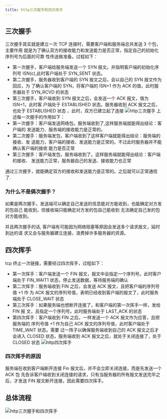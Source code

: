 ```yaml
---
title: http三次握手和四次挥手
---
```


## 三次握手

三次握手其实就是建立一次 TCP 连接时，需要客户端和服务端总共发送 3 个包，主要作用
就是为了确认双方的接收能力和发送能力是否正常，指定自己的初始化序列号为后面的可靠
性传送做准备。过程如下：

-   第一次握手，客户端给服务端发送一个 SYN 报文。并指明客户端的初始化序列号
    ISN(c),此时客户端处于 SYN_SENT 状态。
-   第二次握手，服务器收到客户端的 SYN 报文之后，会以自己的 SYN 报文作为回应，为
    了确认客户端的 SYN，将客户端的 ISN+1 作为 ACK 的值，此时服务器处于 SYN_RCVD
    的状态
-   第三次握手，客户端收到 SYN 报文之后，会发送一个 ACK 报文，值为 ISN+1，此时客
    户端处于 ESTABLISHED 状态。服务器收到 ACK 报文之后，也处于 ESTABLISHED 状态
    ，此时，双方已建立起了连接
    ![http三次握手](http://leexiaop.github.io/statics/ibadgers/interview/http_tcp_woshou.png)
    上述每一次握手的作用如下：
-   第一次握手：客户端发送网络包，服务端收到了,这样服务端就能得出结论：客户端的
    发送能力、服务端的接收能力是正常的。
-   第二次握手：服务端发包，客户端收到了这样客户端就能得出结论：服务端的接收、发
    送能力，客户端的接收、发送能力是正常的。不过此时服务器并不能确认客户端的接收
    能力是否正常
-   第三次握手：客户端发包，服务端收到了。这样服务端就能得出结论：客户端的接收、
    发送能力正常，服务器自己的发送、接收能力也正常

通过三次握手，就能确定双方的接收和发送能力是正常的。之后就可以正常通信了.

### 为什么不是俩次握手？

如果是两次握手，发送端可以确定自己发送的信息能对方能收到，也能确定对方发的包自己
能收到，但接收端只能确定对方发的包自己能收到 无法确定自己发的包对方能收到。

并且两次握手的话, 客户端有可能因为网络阻塞等原因会发送多个请求报文，延时到达的请
求又会与服务器建立连接，浪费掉许多服务器的资源。

## 四次挥手

tcp 终止一次链接，需要经过四次挥手，过程如下：

-   第一次挥手：客户端发送一个 FIN 报文，报文中会指定一个序列号。此时客户端处于
    FIN_WAIT1 状态，停止发送数据，等待服务端的确认
-   第二次挥手：服务端收到 FIN 之后，会发送 ACK 报文，且把客户端的序列号值 +1 作
    为 ACK 报文的序列号值，表明已经收到客户端的报文了，此时服务端处于 CLOSE_WAIT
    状态
-   第三次挥手：如果服务端也想断开连接了，和客户端的第一次挥手一样，发给 FIN 报
    文，且指定一个序列号。此时服务端处于 LAST_ACK 的状态
-   第四次挥手：客户端收到 FIN 之后，一样发送一个 ACK 报文作为应答，且把服务端的
    序列号值 +1 作为自己 ACK 报文的序列号值，此时客户端处于 TIME_WAIT 状态。需要
    过一阵子以确保服务端收到自己的 ACK 报文之后才会进入 CLOSED 状态，服务端收到
    ACK 报文之后，就处于关闭连接了，处于 CLOSED 状态
    ![http四次挥手](http://leexiaop.github.io/statics/ibadgers/interview/http_tcp_huishou.png)

### 四次挥手的原因

服务端在收到客户端断开连接 Fin 报文后，并不会立即关闭连接，而是先发送一个 ACK 包
先告诉客户端收到关闭连接的请求，只有当服务器的所有报文发送完毕之后，才发送 FIN
报文断开连接，因此需要四次挥手。

## 总体流程

![http三次握手和四次挥手](http://leexiaop.github.io/statics/ibadgers/interview/http_tcp_wohui.png)
